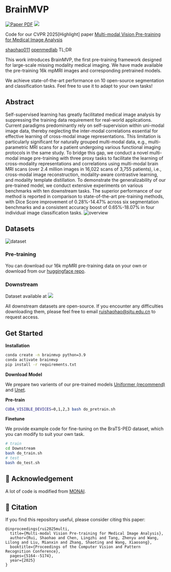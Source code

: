 # BrainMVP 
<a href="https://arxiv.org/abs/2410.10604"><img src='https://img.shields.io/badge/arXiv-BrainMVP-red' alt='Paper PDF'></a>
<a href='https://huggingface.co/datasets/shaohao011/BrainMVP-16k'><img src='https://img.shields.io/badge/%F0%9F%A4%97%20Hugging%20Face-Spaces-blue'></a>

Code for our CVPR 2025[Highlight] paper [Multi-modal Vision Pre-training for Medical Image Analysis](https://arxiv.org/abs/2410.10604)

[shaohao011](https://github.com/shaohao011/BrainMVP)  [openmedlab](https://github.com/openmedlab/BrainMVP)
TL;DR

This work introduces BrainMVP, the first pre-training framework designed for large-scale missing modality medical imaging. We have made available the pre-training 16k mpMRI images and corresponding pretrained models.

We achieve state-of-the-art performance on 10 open-source segmentation and classification tasks. Feel free to use it to adapt to your own tasks!


## Abstract
Self-supervised learning has greatly facilitated medical image analysis by suppressing the training data requirement for real-world applications. Current paradigms predominantly rely on self-supervision within uni-modal image data, thereby neglecting the inter-modal correlations essential for effective learning of cross-modal image representations. This limitation is particularly significant for naturally grouped multi-modal data, e.g., multi-parametric MRI scans for a patient undergoing various functional imaging protocols in the same study. To bridge this gap, we conduct a novel multi-modal image pre-training with three proxy tasks to facilitate the learning of cross-modality representations and correlations using multi-modal brain MRI scans (over 2.4 million images in 16,022 scans of 3,755 patients), i.e., cross-modal image reconstruction, modality-aware contrastive learning, and modality template distillation. To demonstrate the generalizability of our pre-trained model, we conduct extensive experiments on various benchmarks with ten downstream tasks. The superior performance of our method is reported in comparison to state-of-the-art pre-training methods, with Dice Score improvement of 0.28\%-14.47\% across six segmentation benchmarks and a consistent accuracy boost of 0.65\%-18.07\% in four individual image classification tasks.
![overview](assets/overview.png)

## Datasets
![dataset](assets/dataset.png)
### Pre-training
You can download our 16k mpMRI pre-training data on your own or download from our [huggingface repo](https://huggingface.co/datasets/shaohao011/BrainMVP-16k).
### Downstream
Dataset available at <a href='https://huggingface.co/datasets/shaohao011/BrainMVP-ds/tree/main'><img src='https://img.shields.io/badge/%F0%9F%A4%97%20Hugging%20Face-Spaces-blue'></a>

All downstream datasets are open-source. If you encounter any difficulties downloading them, please feel free to email ruishaohao@sjtu.edu.cn to request access.

## Get Started

**Installation**
```bash
conda create -n brainmvp python=3.9
conda activate brainmvp
pip install -r requirements.txt
```

**Download Model**

We prepare two varients of our pre-trained models [Uniformer (recommend)](https://drive.google.com/file/d/1DTmz5WACESD0wfkZ2r0x-zjTwOgd9ov3/view?usp=drive_link) and [Unet](https://drive.google.com/file/d/16DvqjYBfenNEdggLu2fXuMJ6FjxBxQsS/view?usp=drive_link).


**Pre-train**
```bash 
CUDA_VISIBLE_DEVICES=0,1,2,3 bash do_pretrain.sh
```
**Finetune**

We provide example code for fine-tuning on the BraTS-PED dataset, which you can modify to suit your own task.
```bash 
# train
cd Downstream
bash do_train.sh
# test
bash do_test.sh
```

## 🙏 Acknowledgement

A lot of code is modified from [MONAI](https://github.com/Project-MONAI/MONAI).

## 📝 Citation

If you find this repository useful, please consider citing this paper:
```
@inproceedings{rui2025multi,
  title={Multi-modal Vision Pre-training for Medical Image Analysis},
  author={Rui, Shaohao and Chen, Lingzhi and Tang, Zhenyu and Wang, Lilong and Liu, Mianxin and Zhang, Shaoting and Wang, Xiaosong},
  booktitle={Proceedings of the Computer Vision and Pattern Recognition Conference},
  pages={5164--5174},
  year={2025}
}
```

